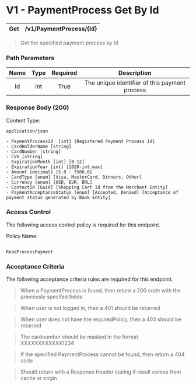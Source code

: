 # V1 - PaymentProcess Get By Id

| Get | /v1/PaymentProcess/{Id} | 
| :-: | :-: | 

> Get the specified payment process by Id

### Path Parameters

| Name | Type | Required | Description | 
| :-: | :-: | :-: | :-: | 
| Id | int |  True | The unique identifier of this payment process | 

### Response Body (200)

Content Type:

```
application/json

```

```
- PaymentProcessId  [int] [Registered Payment Process Id]
- CardHolderName [string] 
- CardNumber [string] 
- CVV [string]
- ExpirationMonth [int] [0-12]
- ExpirationYear [int] [2020-int.max]
- Amount [decimal] [5.0 - 7500.0]
- CardType [enum] [Visa, MasterCard, Dinners, Other]
- Currency [enum] [USD, EUR, BRL]
- ContextId [Guid] [Shopping Cart Id from the Merchant Entity]
- PaymentAcceptanceStatus [enum] [Accepted, Denied] [Acceptance of payment status generated by Bank Entity]
```

### Access Control

The following access control policy is required for this endpoint.

Policy Name:

```

ReadProcessPayment

```

### Acceptance Criteria

The following acceptance criteria rules are required for this endpoint.

> When a PaymentProcess is found, then return a 200 code with the previously specifed fields


> When user is not logged in, then a 401 should be returned


> When user does not have the requiredPolicy, then a 403 should be returned


> The cardnumber should be masked in the format XXXXXXXXXXXX1234


> If the specified PaymentProcess cannot be found, then return a 404 code

> Should return with a Response Header stating if result comes from cache or origin 